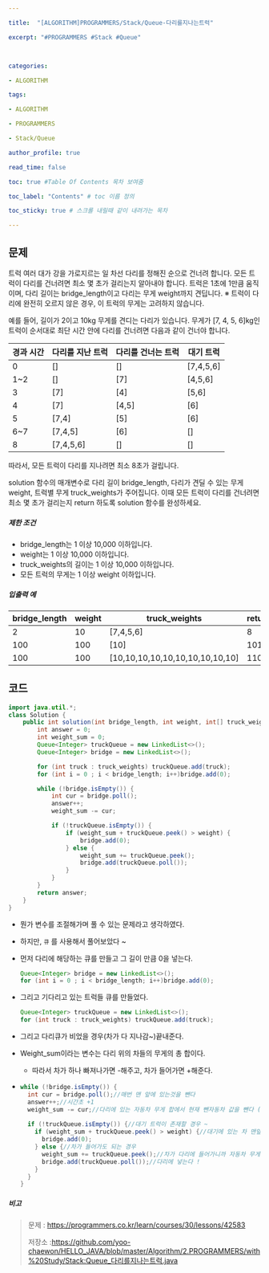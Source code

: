 ```yaml
---

title:  "[ALGORITHM]PROGRAMMERS/Stack/Queue-다리를지나는트럭"

excerpt: "#PROGRAMMERS #Stack #Queue"



categories:

- ALGORITHM

tags:

- ALGORITHM

- PROGRAMMERS

- Stack/Queue

author_profile: true

read_time: false 

toc: true #Table Of Contents 목차 보여줌

toc_label: "Contents" # toc 이름 정의

toc_sticky: true # 스크롤 내릴때 같이 내려가는 목차

---
```




## 문제

트럭 여러 대가 강을 가로지르는 일 차선 다리를 정해진 순으로 건너려 합니다. 모든 트럭이 다리를 건너려면 최소 몇 초가 걸리는지 알아내야 합니다. 트럭은 1초에 1만큼 움직이며, 다리 길이는 bridge_length이고 다리는 무게 weight까지 견딥니다.
※ 트럭이 다리에 완전히 오르지 않은 경우, 이 트럭의 무게는 고려하지 않습니다.

예를 들어, 길이가 2이고 10kg 무게를 견디는 다리가 있습니다. 무게가 [7, 4, 5, 6]kg인 트럭이 순서대로 최단 시간 안에 다리를 건너려면 다음과 같이 건너야 합니다.

| 경과 시간 | 다리를 지난 트럭 | 다리를 건너는 트럭 | 대기 트럭 |
| --------- | ---------------- | ------------------ | --------- |
| 0         | []               | []                 | [7,4,5,6] |
| 1~2       | []               | [7]                | [4,5,6]   |
| 3         | [7]              | [4]                | [5,6]     |
| 4         | [7]              | [4,5]              | [6]       |
| 5         | [7,4]            | [5]                | [6]       |
| 6~7       | [7,4,5]          | [6]                | []        |
| 8         | [7,4,5,6]        | []                 | []        |

따라서, 모든 트럭이 다리를 지나려면 최소 8초가 걸립니다.

solution 함수의 매개변수로 다리 길이 bridge_length, 다리가 견딜 수 있는 무게 weight, 트럭별 무게 truck_weights가 주어집니다. 이때 모든 트럭이 다리를 건너려면 최소 몇 초가 걸리는지 return 하도록 solution 함수를 완성하세요.

##### 제한 조건

- bridge_length는 1 이상 10,000 이하입니다.
- weight는 1 이상 10,000 이하입니다.
- truck_weights의 길이는 1 이상 10,000 이하입니다.
- 모든 트럭의 무게는 1 이상 weight 이하입니다.

##### 입출력 예

| bridge_length | weight | truck_weights                   | return |
| ------------- | ------ | ------------------------------- | ------ |
| 2             | 10     | [7,4,5,6]                       | 8      |
| 100           | 100    | [10]                            | 101    |
| 100           | 100    | [10,10,10,10,10,10,10,10,10,10] | 110    |



## 코드

```java
import java.util.*;
class Solution {
    public int solution(int bridge_length, int weight, int[] truck_weights) {
        int answer = 0;
        int weight_sum = 0;
        Queue<Integer> truckQueue = new LinkedList<>();
        Queue<Integer> bridge = new LinkedList<>();

        for (int truck : truck_weights) truckQueue.add(truck);
        for (int i = 0 ; i < bridge_length; i++)bridge.add(0);

        while (!bridge.isEmpty()) {
            int cur = bridge.poll();
            answer++;
            weight_sum -= cur;

            if (!truckQueue.isEmpty()) {
                if (weight_sum + truckQueue.peek() > weight) {
                    bridge.add(0);
                } else {
                    weight_sum += truckQueue.peek();
                    bridge.add(truckQueue.poll());
                }
            }
        }
        return answer;
    }
}
```

- 뭔가 변수를 조절해가며 풀 수 있는 문제라고 생각하였다.
- 하지만, `큐` 를 사용해서 풀어보았다 ~



- 먼저 다리에 해당하는 큐를 만들고 그 길이 만큼 0을 넣는다.

  ```java
  Queue<Integer> bridge = new LinkedList<>();
  for (int i = 0 ; i < bridge_length; i++)bridge.add(0);
  ```

- 그리고 기다리고 있는 트럭들 큐를 만들었다.

  ```java
  Queue<Integer> truckQueue = new LinkedList<>();
  for (int truck : truck_weights) truckQueue.add(truck);
  ```

- 그리고 다리큐가 비었을 경우(차가 다 지나감~)끝내준다.

- Weight_sum이라는 변수는 다리 위의 차들의 무게의 총 합이다. 

  - 따라서 차가 하나 빠져나가면 -해주고, 차가 들어가면 +해준다.

- ```java
  while (!bridge.isEmpty()) {
    int cur = bridge.poll();//매번 맨 앞에 있는것을 뺀다
    answer++;//시간초 +1
    weight_sum -= cur;//다리에 있는 자동차 무게 합에서 현재 뺀자동차 값을 뺀다 (0일수도 있으니 상관X)
    
    if (!truckQueue.isEmpty()) {//대기 트럭이 존재할 경우 ~
      if (weight_sum + truckQueue.peek() > weight) {//대기에 있는 차 맨앞것이 다리에 들어갔을 때 무게제한을 넘으면 차가 들어가면 안된다 !
        bridge.add(0);
      } else {//차가 들어가도 되는 경우
        weight_sum += truckQueue.peek();//차가 다리에 들어가니까 자동차 무게 합에 + 해주고
        bridge.add(truckQueue.poll());//다리에 넣는다 !
      }
    }
  }
  ```

  



##### 비고

> 문제 : https://programmers.co.kr/learn/courses/30/lessons/42583
>
> 저장소 :https://github.com/yoo-chaewon/HELLO_JAVA/blob/master/Algorithm/2.PROGRAMMERS/with%20Study/Stack:Queue_다리를지나는트럭.java
>
